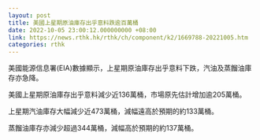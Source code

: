 ```yaml
---
layout: post
title: 美國上星期原油庫存出乎意料跌逾百萬桶
date: 2022-10-05 23:00:12.000000000 +08:00
link: https://news.rthk.hk/rthk/ch/component/k2/1669788-20221005.htm
categories: rthk
---
```


美國能源信息署(EIA)數據顯示，上星期原油庫存出乎意料下跌，汽油及蒸餾油庫存亦急降。

美國上星期原油庫存出乎意料減少近136萬桶，市場原先估計增加逾205萬桶。

上星期汽油庫存大幅減少近473萬桶，減幅遠高於預期的約133萬桶。

蒸餾油庫存亦減少超過344萬桶，減幅高於預期的約137萬桶。
